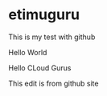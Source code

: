 # etimuguru
This is my test with github

Hello World

Hello CLoud Gurus

This edit is from github site
